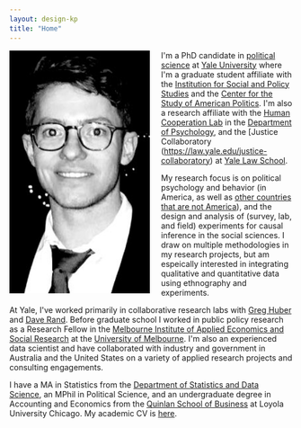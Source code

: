 ```yaml
---
layout: design-kp
title: "Home"
---
```

<img style="float: left; width: 250px; margin: 0 20px 10px 0" src="/assets/cropic.jpg" alt="pic" />

I'm a PhD candidate in [political science](https://politicalscience.yale.edu/) at [Yale University](https://www.yale.edu/) where I'm a graduate student affiliate with the [Institution for Social and Policy Studies](https://isps.yale.edu/) and the [Center for the Study of American Politics](https://csap.yale.edu/). I'm also a research affiliate with the [Human Cooperation Lab](http://davidrand-cooperation.com/lab/) in the [Department of Psychology](https://psychology.yale.edu/), and the [Justice Collaboratory (https://law.yale.edu/justice-collaboratory) at [Yale Law School](https://law.yale.edu/). 

My research focus is on political psychology and behavior (in America, as well as [other countries that are not America](https://www.youtube.com/watch?v=c3IaKVmkXuk)), and the design and analysis of (survey, lab, and field) experiments for causal inference in the social sciences. I draw on multiple methodologies in my research projects, but am espeically interested in integrating qualitative and quantitative data using ethnography and experiments.

At Yale, I've worked primarily in collaborative research labs with [Greg Huber](https://huber.research.yale.edu/) and [Dave Rand](http://davidrand-cooperation.com/lab/). Before graduate school I worked in public policy research as a Research Fellow in the [Melbourne Institute of Applied Economics and Social Research](http://melbourneinstitute.unimelb.edu.au/) at the [University of Melbourne](http://www.unimelb.edu.au/). I'm also an experienced data scientist and have collaborated with industry and government in Australia and the United States on a variety of applied research projects and consulting engagements. 

I have a MA in Statistics from the [Department of Statistics and Data Science](http://statistics.yale.edu/), an MPhil in Political Science, and an undergraduate degree in Accounting and Economics from the [Quinlan School of Business](https://www.luc.edu/quinlan/index.shtml) at Loyola University Chicago. My academic CV is [here](https://kylepeyton.github.io/assets/Peyton_Kyle_CV.pdf).

